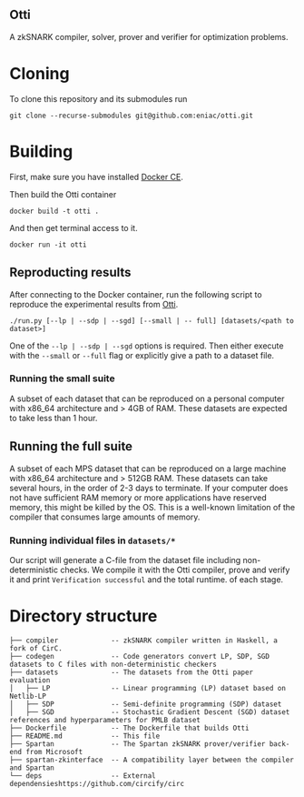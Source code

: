 Otti
------
A zkSNARK compiler, solver, prover and verifier for optimization problems.

# Cloning
To clone this repository and its submodules run
```
git clone --recurse-submodules git@github.com:eniac/otti.git
```

# Building
First, make sure you have installed [Docker CE](https://docs.docker.com/get-docker/).

Then build the Otti container
```
docker build -t otti .
```

And then get terminal access to it.
```
docker run -it otti
```

## Reproducting results

After connecting to the Docker container, run the following script to reproduce the experimental results from [Otti](https://eprint.iacr.org/2021/1436).
```
./run.py [--lp | --sdp | --sgd] [--small | -- full] [datasets/<path to dataset>]
```

One of the `--lp | --sdp | --sgd` options is required. Then either execute with the `--small` or `--full` flag or
explicitly give a path to a dataset file.

### Running the small suite
A subset of each dataset that can be reproduced on a personal computer with x86_64 architecture and > 4GB of RAM.
These datasets are expected to take less than 1 hour.

## Running the full suite
A subset of each MPS dataset that can be reproduced on a large machine with x86_64 architecture and > 512GB RAM.
These datasets can take several hours, in the order of 2-3 days to terminate. If your computer does not have sufficient
RAM memory or more applications have reserved memory, this might be killed by the OS. This is a well-known limitation
of the compiler that consumes large amounts of memory.

### Running individual files in `datasets/*`
Our script will generate a C-file from the dataset file including non-deterministic checks. We
compile it with the Otti compiler, prove and verify it and print `Verification successful` and the total runtime.
of each stage.

# Directory structure
```
├── compiler             -- zkSNARK compiler written in Haskell, a fork of CirC.
├── codegen              -- Code generators convert LP, SDP, SGD datasets to C files with non-deterministic checkers
├── datasets             -- The datasets from the Otti paper evaluation
│   ├── LP               -- Linear programming (LP) dataset based on Netlib-LP
│   ├── SDP              -- Semi-definite programming (SDP) dataset
│   ├── SGD              -- Stochastic Gradient Descent (SGD) dataset references and hyperparameters for PMLB dataset
├── Dockerfile           -- The Dockerfile that builds Otti
├── README.md            -- This file
├── Spartan              -- The Spartan zkSNARK prover/verifier back-end from Microsoft
├── spartan-zkinterface  -- A compatibility layer between the compiler and Spartan
└── deps                 -- External dependensieshttps://github.com/circify/circ
```


